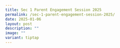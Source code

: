 ```yaml
---
title: Sec 1 Parent Engagement Session 2025
permalink: /sec-1-parent-engagement-session-2025/
date: 2025-01-06
layout: post
description: ""
image: ""
variant: tiptap
---
```

